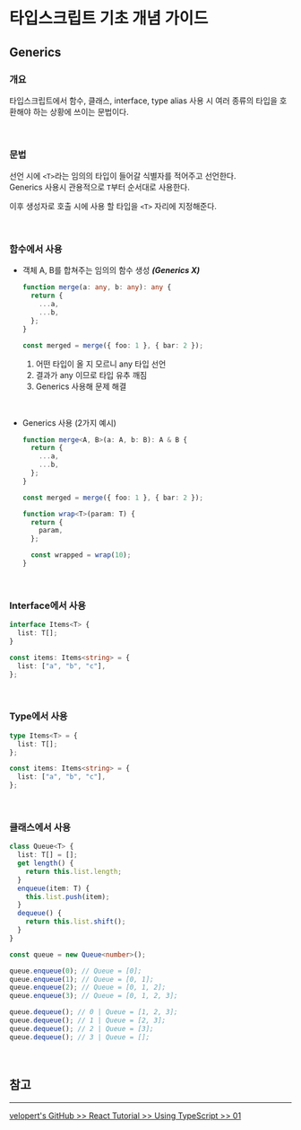 # 타입스크립트 기초 개념 가이드

## Generics

### **개요**

타입스크립트에서 함수, 클래스, interface, type alias 사용 시 여러 종류의 타입을 호환해야 하는 상황에 쓰이는 문법이다.

<br />

### **문법**

선언 시에 `<T>`라는 임의의 타입이 들어갈 식별자를 적어주고 선언한다.  
Generics 사용시 관용적으로 `T`부터 순서대로 사용한다.

이후 생성자로 호출 시에 사용 할 타입을 `<T>` 자리에 지정해준다.

<br />

### **함수에서 사용**

- 객체 A, B를 합쳐주는 임의의 함수 생성 **_(Generics X)_**

  ```ts
  function merge(a: any, b: any): any {
    return {
      ...a,
      ...b,
    };
  }

  const merged = merge({ foo: 1 }, { bar: 2 });
  ```

  1. 어떤 타입이 올 지 모르니 any 타입 선언
  2. 결과가 any 이므로 타입 유추 깨짐
  3. Generics 사용해 문제 해결

<br />

- Generics 사용 (2가지 예시)

  ```ts
  function merge<A, B>(a: A, b: B): A & B {
    return {
      ...a,
      ...b,
    };
  }

  const merged = merge({ foo: 1 }, { bar: 2 });
  ```

  ```ts
  function wrap<T>(param: T) {
    return {
      param,
    };

    const wrapped = wrap(10);
  }
  ```

<br />

### **Interface에서 사용**

```ts
interface Items<T> {
  list: T[];
}

const items: Items<string> = {
  list: ["a", "b", "c"],
};
```

<br />

### **Type에서 사용**

```ts
type Items<T> = {
  list: T[];
};

const items: Items<string> = {
  list: ["a", "b", "c"],
};
```

<br />

### **클래스에서 사용**

```ts
class Queue<T> {
  list: T[] = [];
  get length() {
    return this.list.length;
  }
  enqueue(item: T) {
    this.list.push(item);
  }
  dequeue() {
    return this.list.shift();
  }
}

const queue = new Queue<number>();

queue.enqueue(0); // Queue = [0];
queue.enqueue(1); // Queue = [0, 1];
queue.enqueue(2); // Queue = [0, 1, 2];
queue.enqueue(3); // Queue = [0, 1, 2, 3];

queue.dequeue(); // 0 | Queue = [1, 2, 3];
queue.dequeue(); // 1 | Queue = [2, 3];
queue.dequeue(); // 2 | Queue = [3];
queue.dequeue(); // 3 | Queue = [];
```

<br />

## **참고**

---

[velopert's GitHub >> React Tutorial >> Using TypeScript >> 01](https://github.com/velopert/react-tutorial/blob/master/using-typescript/01-practice.md)
